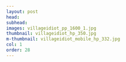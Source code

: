 ```yaml
---
layout: post
head: 
subhead: 
images: villageidiot_pp_1600_1.jpg
thumbnail: villageidiot_hp_350.jpg
m-thumbnail: villageidiot_mobile_hp_332.jpg
col: 1
order: 28
---
```

